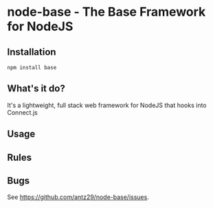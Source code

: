 # node-base - The Base Framework for NodeJS

## Installation

    npm install base

## What's it do?

It's a lightweight, full stack web framework for NodeJS that hooks into Connect.js

## Usage



## Rules


## Bugs

See <https://github.com/antz29/node-base/issues>.
